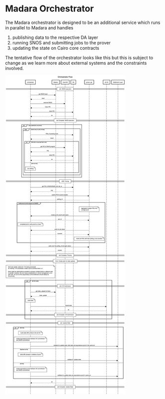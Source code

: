 # Madara Orchestrator

The Madara orchestrator is designed to be an additional service which runs in
parallel to Madara and handles

1. publishing data to the respective DA layer
2. running SNOS and submitting jobs to the prover
3. updating the state on Cairo core contracts

The tentative flow of the orchestrator looks like this but this is subject to
change as we learn more about external systems and the constraints involved.

![orchestrator_da_sequencer_diagram](./docs/orchestrator_da_sequencer_diagram.png)
